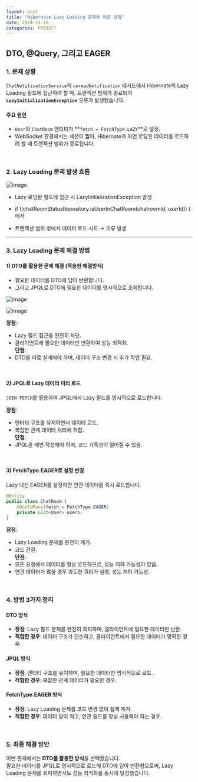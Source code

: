 ```yaml
---
layout: post  
title: "Hibernate Lazy Loading 문제와 해결 방법"  
date: 2024-11-16  
categories: PROJECT  
---
```


## DTO, @Query, 그리고 EAGER

### 1. 문제 상황

`ChatNotificationService`의 `unreadNotification` 메서드에서 Hibernate의 Lazy Loading 필드에 접근하려 할 때, 트랜잭션 범위가 종료되어 **`LazyInitializationException`** 오류가 발생했습니다.

#### 주요 원인
- `User`와 `ChatRoom` 엔티티가 **`fetch = FetchType.LAZY`**로 설정.
- WebSocket 환경에서는 세션이 짧아, Hibernate가 지연 로딩된 데이터를 로드하려 할 때 트랜잭션 범위가 종료됩니다.

<br>

### 2. Lazy Loading 문제 발생 흐름


![image](https://github.com/user-attachments/assets/8e65632e-c1d0-43e3-8c0c-dc42b8d55a7e)

- Lazy 로딩된 필드에 접근 시 LazyInitializationException 발생

- if (!chatRoomStatusRepository.isUserInChatRoom(chatroomId, userId)) { 에서
- 트랜잭션 범위 밖에서 데이터 로드 시도 → 오류 발생


---

### 3. Lazy Loading 문제 해결 방법

#### 1) DTO를 활용한 문제 해결 (적용한 해결방식)
- 필요한 데이터를 DTO에 담아 반환합니다.
- 그리고 JPQL로 DTO에 필요한 데이터를 명시적으로 조회합니다.

![image](https://github.com/user-attachments/assets/b0032a86-b049-4863-b2e3-926db604df71)



![image](https://github.com/user-attachments/assets/1785671d-c301-4553-9c3c-bff5c87c101d)

**장점**:  
- Lazy 필드 접근을 완전히 차단.  
- 클라이언트에 필요한 데이터만 반환하여 성능 최적화.  
**단점**:  
- DTO를 따로 설계해야 하며, 데이터 구조 변경 시 추가 작업 필요.

<br>

#### 2) JPQL로 Lazy 데이터 미리 로드
`JOIN FETCH`를 활용하여 JPQL에서 Lazy 필드를 명시적으로 로드합니다.

**장점**:  
- 엔티티 구조를 유지하면서 데이터 로드.  
- 복잡한 관계 데이터 처리에 적합.  
**단점**:  
- JPQL을 매번 작성해야 하며, 코드 가독성이 떨어질 수 있음.

<br>

#### 3) FetchType.EAGER로 설정 변경
Lazy 대신 EAGER를 설정하면 연관 데이터를 즉시 로드합니다.

```java
@Entity
public class ChatRoom {
    @OneToMany(fetch = FetchType.EAGER)
    private List<User> users;
}
```

**장점**:  
- Lazy Loading 문제를 완전히 제거.  
- 코드 간결.  
**단점**:  
- 모든 요청에서 데이터를 항상 로드하므로, 성능 저하 가능성이 있음.  
- 연관 데이터가 많을 경우 과도한 쿼리가 실행, 성능 저하 가능성.

<br>

### 4. 방법 3가지 정리

#### DTO 방식
- **장점**: Lazy 필드 문제를 완전히 회피하며, 클라이언트에 필요한 데이터만 반환.  
- **적합한 경우**: 데이터 구조가 단순하고, 클라이언트에서 필요한 데이터가 명확한 경우.

#### JPQL 방식
- **장점**: 엔티티 구조를 유지하며, 필요한 데이터만 명시적으로 로드.  
- **적합한 경우**: 복잡한 관계 데이터가 필요한 경우.

#### FetchType.EAGER 방식
- **장점**: Lazy Loading 문제를 코드 변경 없이 쉽게 제거.  
- **적합한 경우**: 데이터 양이 적고, 연관 필드를 항상 사용해야 하는 경우.

<br>

### 5. 최종 해결 방안

이번 문제에서는 **DTO를 활용한 방식**을 선택했습니다.  
필요한 데이터를 JPQL로 명시적으로 로드해 DTO에 담아 반환함으로써, Lazy Loading 문제를 회피하면서도 성능 최적화를 동시에 달성했습니다.